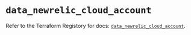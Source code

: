 # `data_newrelic_cloud_account`

Refer to the Terraform Registory for docs: [`data_newrelic_cloud_account`](https://registry.terraform.io/providers/newrelic/newrelic/3.26.1/docs/data-sources/cloud_account).
